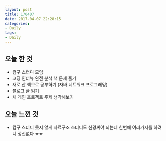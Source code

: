 ```yaml
---
layout: post
title: 170407
date: 2017-04-07 22:28:15
categories:
- Daily
tags:
- Daily
---
```


## 오늘 한 것

* 컴구 스터디 모임
* 코딩 인터뷰 완전 분석 책 문제 풀기
* 새로 산 책으로 공부하기 (자바 네트워크 프로그래밍)
* 블로그 글 읽기
* 새 개인 프로젝트 주제 생각해보기


## 오늘 느낀 것

* 컴구 스터디 못지 않게 자료구조 스터디도 신경써야 되는데 한번에 여러가지를 하려니 정신없다 ㅠㅠ
